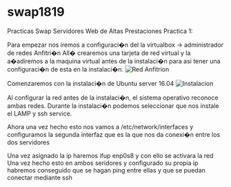 # swap1819
Practicas Swap
Servidores Web de Altas Prestaciones
Practica 1:

Para empezar nos iremos a configuraci�n del la virtualbox -> administrador de redes Anfitri�n
All� crearemos una tarjeta de red virtual y la a�adiremos a la maquina virtual antes de la instalaci�n para asi tener una configuraci�n de esta en la instalaci�n.
![Red Anfitrion](/capturas/img1.1.jpg)

Comenzaremos con la instalaci�n de Ubuntu server 16.04
![Instalacion](/capturas/img1.2.jpg)

Al configurar la red antes de la instalaci�n, el sistema operativo reconoce ambas redes.
Durante la instalaci�n podemos seleccionar que nos instale el LAMP y ssh service.


Ahora una vez hecho esto nos vamos a /etc/network/interfaces y configuramos la segunda interfaz que es la que nos da conexi�n entre los dos servidores

Una vez asignado la ip haremos ifup enp0s8 y con ello se activara la red
Una vez hecho esto en ambos seridores y configurado su propia ip habremos conseguido que se hagan ping entre ellas y que se puedan conectar mediante ssh
